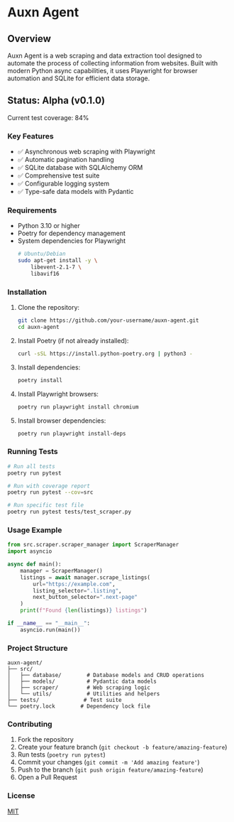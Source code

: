 # Auxn Agent

## Overview

Auxn Agent is a web scraping and data extraction tool designed to automate the process of collecting information from websites. Built with modern Python async capabilities, it uses Playwright for browser automation and SQLite for efficient data storage.

## Status: Alpha (v0.1.0)

Current test coverage: 84%

### Key Features
- ✅ Asynchronous web scraping with Playwright
- ✅ Automatic pagination handling
- ✅ SQLite database with SQLAlchemy ORM
- ✅ Comprehensive test suite
- ✅ Configurable logging system
- ✅ Type-safe data models with Pydantic

### Requirements
- Python 3.10 or higher
- Poetry for dependency management
- System dependencies for Playwright
  ```bash
  # Ubuntu/Debian
  sudo apt-get install -y \
      libevent-2.1-7 \
      libavif16
  ```

### Installation

1. Clone the repository:
   ```bash
   git clone https://github.com/your-username/auxn-agent.git
   cd auxn-agent
   ```

2. Install Poetry (if not already installed):
   ```bash
   curl -sSL https://install.python-poetry.org | python3 -
   ```

3. Install dependencies:
   ```bash
   poetry install
   ```

4. Install Playwright browsers:
   ```bash
   poetry run playwright install chromium
   ```

5. Install browser dependencies:
   ```bash
   poetry run playwright install-deps
   ```

### Running Tests

```bash
# Run all tests
poetry run pytest

# Run with coverage report
poetry run pytest --cov=src

# Run specific test file
poetry run pytest tests/test_scraper.py
```

### Usage Example

```python
from src.scraper.scraper_manager import ScraperManager
import asyncio

async def main():
    manager = ScraperManager()
    listings = await manager.scrape_listings(
        url="https://example.com",
        listing_selector=".listing",
        next_button_selector=".next-page"
    )
    print(f"Found {len(listings)} listings")

if __name__ == "__main__":
    asyncio.run(main())
```

### Project Structure
```
auxn-agent/
├── src/
│   ├── database/        # Database models and CRUD operations
│   ├── models/          # Pydantic data models
│   ├── scraper/         # Web scraping logic
│   └── utils/           # Utilities and helpers
├── tests/              # Test suite
└── poetry.lock        # Dependency lock file
```

### Contributing

1. Fork the repository
2. Create your feature branch (`git checkout -b feature/amazing-feature`)
3. Run tests (`poetry run pytest`)
4. Commit your changes (`git commit -m 'Add amazing feature'`)
5. Push to the branch (`git push origin feature/amazing-feature`)
6. Open a Pull Request

### License

[MIT](LICENSE)
